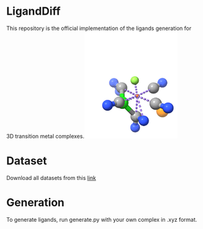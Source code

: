 # LigandDiff
This repository is the official implementation of the ligands generation for 3D transition metal complexes.![diffusion models](https://github.com/Neon8988/LigandDiff/blob/main/image/example.gif)
# Dataset
Download all datasets from this [link](https://zenodo.org/records/10651292)
# Generation
To generate ligands, run generate.py with your own complex in .xyz format. 
